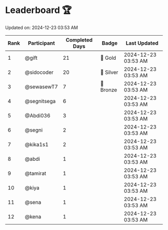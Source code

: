 # Leaderboard 🏆

Updated on: 2024-12-23 03:53 AM

| Rank | Participant       | Completed Days | Badge      | Last Updated         |
|------|-------------------|----------------|------------|----------------------|
| 1    | @gift             | 21             | 🏅 Gold     | 2024-12-23 03:53 AM |
| 2    | @sidocoder        | 20             | 🥈 Silver   | 2024-12-23 03:53 AM |
| 3    | @sewasewT7        | 7              | 🥉 Bronze   | 2024-12-23 03:53 AM |
| 4    | @segnitsega       | 6              |            | 2024-12-23 03:53 AM |
| 5    | @Abdi036          | 3              |            | 2024-12-23 03:53 AM |
| 6    | @segni            | 2              |            | 2024-12-23 03:53 AM |
| 7    | @kika1s1          | 2              |            | 2024-12-23 03:53 AM |
| 8    | @abdi             | 1              |            | 2024-12-23 03:53 AM |
| 9    | @tamirat          | 1              |            | 2024-12-23 03:53 AM |
| 10   | @kiya             | 1              |            | 2024-12-23 03:53 AM |
| 11   | @sena             | 1              |            | 2024-12-23 03:53 AM |
| 12   | @kena             | 1              |            | 2024-12-23 03:53 AM |
